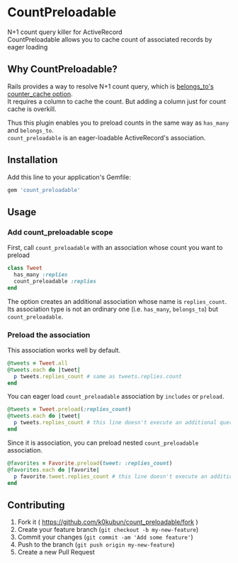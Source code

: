 # CountPreloadable

N+1 count query killer for ActiveRecord  
CountPreloadable allows you to cache count of associated records by eager loading

## Why CountPreloadable?
Rails provides a way to resolve N+1 count query, which is [belongs\_to's counter\_cache option](http://guides.rubyonrails.org/association_basics.html#belongs-to-association-reference).  
It requires a column to cache the count. But adding a column just for count cache is overkill.  
  
Thus this plugin enables you to preload counts in the same way as `has_many` and `belongs_to`.  
`count_preloadable` is an eager-loadable ActiveRecord's association.

## Installation

Add this line to your application's Gemfile:

```ruby
gem 'count_preloadable'
```

## Usage

### Add count\_preloadable scope
First, call `count_preloadable` with an association whose count you want to preload

```rb
class Tweet
  has_many :replies
  count_preloadable :replies
end
```

The option creates an additional association whose name is `replies_count`.  
Its association type is not an ordinary one (i.e. `has_many`, `belongs_to`) but `count_preloadable`.

### Preload the association
This association works well by default.

```rb
@tweets = Tweet.all
@tweets.each do |tweet|
  p tweets.replies_count # same as tweets.replies.count
end
```

You can eager load `count_preloadable` association by `includes` or `preload`.

```rb
@tweets = Tweet.preload(:replies_count)
@tweets.each do |tweet|
  p tweets.replies_count # this line doesn't execute an additional query
end
```

Since it is association, you can preload nested `count_preloadable` association.

```rb
@favorites = Favorite.preload(tweet: :replies_count)
@favorites.each do |favorite|
  p favorite.tweet.replies_count # this line doesn't execute an additional query
end
```

## Contributing

1. Fork it ( https://github.com/k0kubun/count_preloadable/fork )
2. Create your feature branch (`git checkout -b my-new-feature`)
3. Commit your changes (`git commit -am 'Add some feature'`)
4. Push to the branch (`git push origin my-new-feature`)
5. Create a new Pull Request
